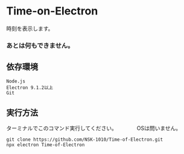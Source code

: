 # Time-on-Electron
時刻を表示します。

### あとは何もできません。

## 依存環境
```
Node.js
Electron 9.1.2以上
Git
```

## 実行方法
ターミナルでこのコマンド実行してください。　　　　
OSは問いません。
```
git clone https://github.com/NSK-1010/Time-of-Electron.git
npx electron Time-of-Electron
```

